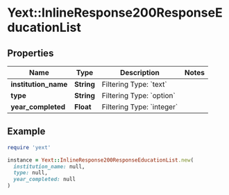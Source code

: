 # Yext::InlineResponse200ResponseEducationList

## Properties

| Name | Type | Description | Notes |
| ---- | ---- | ----------- | ----- |
| **institution_name** | **String** | Filtering Type: &#x60;text&#x60; |  |
| **type** | **String** | Filtering Type: &#x60;option&#x60; |  |
| **year_completed** | **Float** | Filtering Type: &#x60;integer&#x60; |  |

## Example

```ruby
require 'yext'

instance = Yext::InlineResponse200ResponseEducationList.new(
  institution_name: null,
  type: null,
  year_completed: null
)
```

